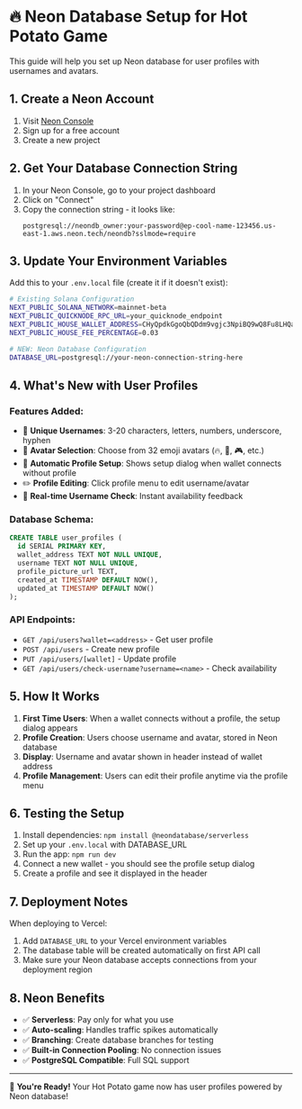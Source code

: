 # 🔥 Neon Database Setup for Hot Potato Game

This guide will help you set up Neon database for user profiles with usernames and avatars.

## 1. Create a Neon Account

1. Visit [Neon Console](https://console.neon.tech/)
2. Sign up for a free account
3. Create a new project

## 2. Get Your Database Connection String

1. In your Neon Console, go to your project dashboard
2. Click on "Connect" 
3. Copy the connection string - it looks like:
   ```
   postgresql://neondb_owner:your-password@ep-cool-name-123456.us-east-1.aws.neon.tech/neondb?sslmode=require
   ```

## 3. Update Your Environment Variables

Add this to your `.env.local` file (create it if it doesn't exist):

```bash
# Existing Solana Configuration
NEXT_PUBLIC_SOLANA_NETWORK=mainnet-beta
NEXT_PUBLIC_QUICKNODE_RPC_URL=your_quicknode_endpoint
NEXT_PUBLIC_HOUSE_WALLET_ADDRESS=CHyQpdkGgoQbQDdm9vgjc3NpiBQ9wQ8Fu8LHQaPwoNdN
NEXT_PUBLIC_HOUSE_FEE_PERCENTAGE=0.03

# NEW: Neon Database Configuration
DATABASE_URL=postgresql://your-neon-connection-string-here
```

## 4. What's New with User Profiles

### Features Added:
- 🎯 **Unique Usernames**: 3-20 characters, letters, numbers, underscore, hyphen
- 🎨 **Avatar Selection**: Choose from 32 emoji avatars (🔥, 🥔, 🎮, etc.)
- 🔄 **Automatic Profile Setup**: Shows setup dialog when wallet connects without profile
- ✏️ **Profile Editing**: Click profile menu to edit username/avatar
- 🏪 **Real-time Username Check**: Instant availability feedback

### Database Schema:
```sql
CREATE TABLE user_profiles (
  id SERIAL PRIMARY KEY,
  wallet_address TEXT NOT NULL UNIQUE,
  username TEXT NOT NULL UNIQUE,
  profile_picture_url TEXT,
  created_at TIMESTAMP DEFAULT NOW(),
  updated_at TIMESTAMP DEFAULT NOW()
);
```

### API Endpoints:
- `GET /api/users?wallet=<address>` - Get user profile
- `POST /api/users` - Create new profile
- `PUT /api/users/[wallet]` - Update profile
- `GET /api/users/check-username?username=<name>` - Check availability

## 5. How It Works

1. **First Time Users**: When a wallet connects without a profile, the setup dialog appears
2. **Profile Creation**: Users choose username and avatar, stored in Neon database
3. **Display**: Username and avatar shown in header instead of wallet address
4. **Profile Management**: Users can edit their profile anytime via the profile menu

## 6. Testing the Setup

1. Install dependencies: `npm install @neondatabase/serverless`
2. Set up your `.env.local` with DATABASE_URL
3. Run the app: `npm run dev`
4. Connect a new wallet - you should see the profile setup dialog
5. Create a profile and see it displayed in the header

## 7. Deployment Notes

When deploying to Vercel:
1. Add `DATABASE_URL` to your Vercel environment variables
2. The database table will be created automatically on first API call
3. Make sure your Neon database accepts connections from your deployment region

## 8. Neon Benefits

- ✅ **Serverless**: Pay only for what you use
- ✅ **Auto-scaling**: Handles traffic spikes automatically  
- ✅ **Branching**: Create database branches for testing
- ✅ **Built-in Connection Pooling**: No connection issues
- ✅ **PostgreSQL Compatible**: Full SQL support

---

🎉 **You're Ready!** Your Hot Potato game now has user profiles powered by Neon database! 